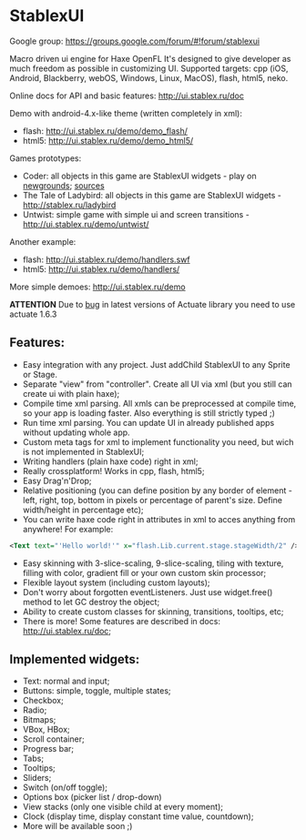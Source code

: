 StablexUI
=========
Google group: https://groups.google.com/forum/#!forum/stablexui

Macro driven ui engine for Haxe OpenFL It's designed to give developer as much freedom as possible in customizing UI.
Supported targets: cpp (iOS, Android, Blackberry, webOS, Windows, Linux, MacOS), flash, html5, neko.

Online docs for API and basic features: http://ui.stablex.ru/doc

Demo with android-4.x-like theme (written completely in xml):
* flash: http://ui.stablex.ru/demo/demo_flash/
* html5: http://ui.stablex.ru/demo/demo_html5/

Games prototypes:
* Coder: all objects in this game are StablexUI widgets - play on [newgrounds](http://www.newgrounds.com/portal/view/616444); [sources](https://github.com/RealyUniqueName/LD26-Coder)
* The Tale of Ladybird: all objects in this game are StablexUI widgets - http://stablex.ru/ladybird
* Untwist: simple game with simple ui and screen transitions - http://ui.stablex.ru/demo/untwist/

Another example:
* flash: http://ui.stablex.ru/demo/handlers.swf
* html5: http://ui.stablex.ru/demo/handlers/

More simple demoes: http://ui.stablex.ru/demo

**ATTENTION** Due to [bug](https://github.com/jgranick/actuate/issues/13) in latest versions of Actuate library you need to use actuate 1.6.3


Features:
---------------
* Easy integration with any project. Just addChild StablexUI to any Sprite or Stage.
* Separate "view" from "controller". Create all UI via xml (but you still can create ui with plain haxe);
* Compile time xml parsing. All xmls can be preprocessed at compile time, so your app is loading faster. Also everything is still strictly typed ;)
* Run time xml parsing. You can update UI in already published apps without updating whole app.
* Custom meta tags for xml to implement functionality you need, but wich is not implemented in StablexUI;
* Writing handlers (plain haxe code) right in xml;
* Really crossplatform! Works in cpp, flash, html5;
* Easy Drag'n'Drop;
* Relative positioning (you can define position  by any border of element - left, right, top, bottom in pixels or percentage of parent's size. Define width/height in percentage etc);
* You can write haxe code right in attributes in xml to acces anything from anywhere! For example:
```xml
<Text text="'Hello world!'" x="flash.Lib.current.stage.stageWidth/2" />
```
* Easy skinning with 3-slice-scaling, 9-slice-scaling, tiling with texture, filling with color, gradient fill or your own custom skin processor;
* Flexible layout system (including custom layouts);
* Don't worry about forgotten eventListeners. Just use widget.free() method to let GC destroy the object;
* Ability to create custom classes for skinning, transitions, tooltips, etc;
* There is more! Some features are described in docs: http://ui.stablex.ru/doc;


Implemented widgets:
---------------
* Text: normal and input;
* Buttons: simple, toggle, multiple states;
* Checkbox;
* Radio;
* Bitmaps;
* VBox, HBox;
* Scroll container;
* Progress bar;
* Tabs;
* Tooltips;
* Sliders;
* Switch (on/off toggle);
* Options box (picker list / drop-down)
* View stacks (only one visible child at every moment);
* Clock (display time, display constant time value, countdown);
* More will be available soon ;)





